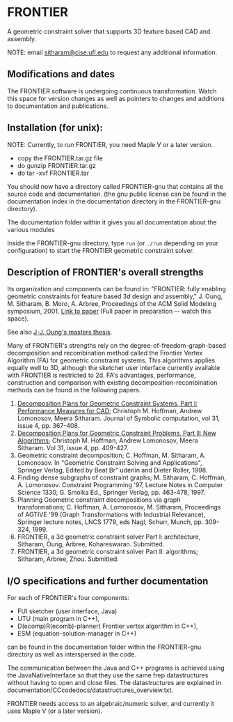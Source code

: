 FRONTIER
========
A geometric constraint solver that supports 3D feature based CAD and assembly.

NOTE: email sitharam@cise.ufl.edu to request any additional information.

Modifications and dates
-----------------------
The FRONTIER software is undergoing continuous transformation. Watch this space for version changes as well as pointers to changes and additions to documentation and publications.

Installation (for unix):
------------------------
NOTE: Currently, to run FRONTIER, you need Maple V or a later version.

- copy the FRONTIER.tar.gz file
- do gunzip FRONTIER.tar.gz
- do tar -xvf FRONTIER.tar

You should now have a directory called FRONTIER-gnu that contains all the source code and documentation.
	(the gnu public license can be found in the documentation index in the documentation directory in the FRONTIER-gnu directory).

The documentation folder within it gives you all documentation about the various modules

Inside the FRONTIER-gnu directory, type `run` (or `./run` depending on your configuration) to start the FRONTIER geometric constraint solver.

Description of FRONTIER's overall strengths 
-----------------------------------
Its organization and components can be found in: "FRONTIER: fully enabling geometric constraints for feature based 3d design and assembly," J. Oung, M. Sitharam, B. Moro, A. Arbree, Proceedings of the ACM Solid Modeling symposium, 2001. [Link to paper](http://www.cise.ufl.edu/~sitharam/shortfrontier.ps) (Full paper in preparation -- watch this space).

See also [J-J. Oung's masters thesis](http://www.cise.ufl.edu/~joung).

Many of FRONTIER's strengths rely on  the degree-of-freedom-graph-based decomposition and recombination method called the Frontier Vertex Algorithm (FA) for geometric constraint systems.  This algorithms applies equally well to 3D, although the sketcher user interface  currently available with FRONTIER is restricted to 2d. FA's advantages, performance, construction and comparison with existing decomposition-recombination methods can be found in the following papers.

1. [Decomposition Plans for Geometric Constraint Systems, Part I: Performance Measures for CAD](http://www.idealibrary.com/links/toc/jsco/31/4/0); Christoph M. Hoffman, Andrew Lomonosov, Meera Sitharam. Journal of Symbolic computation, vol 31, issue 4, pp. 367-408.
2. [Decomposition Plans for Geometric Constraint Problems, Part II: New Algorithms](http://www.idealibrary.com/links/toc/jsco/31/4/0); Christoph M. Hoffman, Andrew Lomonosov, Meera Sitharam. Vol 31, issue 4, pp. 409-427.
3. Geometric constraint decomposition; C. Hoffman, M. Sitharam, A. Lomonosov. In "Geometric Constraint Solving and Applications", Springer Verlag, Edited by Beat Br\" uderlin and Dieter Roller, 1998. 
4. Finding dense subgraphs of constraint graphs; M. Sitharam, C. Hoffman, A. Lomonosov. Constraint Programming '97, Lecture Notes in Computer Science 1330, G. Smolka Ed., Springer Verlag, pp. 463-478, 1997. 
5. Planning Geometric constraint decompositions via graph transformations; C. Hoffman, A. Lomonosov, M. Sitharam, Proceedings of AGTIVE '99 (Graph Transformations with Industrial Relevance), Springer lecture notes, LNCS 1779, eds Nagl, Schurr, Munch, pp. 309-324, 1999. 
6. FRONTIER, a 3d geometric constraint solver Part I: architecture, Sitharam, Oung, Arbree, Kohareswaran. Submitted.
7. FRONTIER, a 3d geometric constraint solver Part II: algorithms; Sitharam, Arbree, Zhou. Submitted.

I/O specifications and further documentation
--------------------------------------------
For each of FRONTIER's four components:

- FUI sketcher (user interface, Java)
- UTU (main program in C++), 
- D(ecomp)R(ecomb)-planner( Frontier vertex algorithm in C++), 
- ESM (equation-solution-manager in C++)

can be found in the documentation folder within the FRONTIER-gnu directory as well as interspersed in the code.

The communication between the Java and C++ programs is achieved using the JavaNativeInterface so that they use the same frep datastructures without having to open and close files. The datastructures are explained in documentation/CCcodedocs/datastructures_overview.txt.

FRONTIER needs access to an algebraic/numeric solver, and currently it uses Maple V (or a later version).

